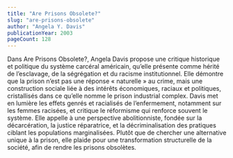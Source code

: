 ```yaml
---
title: "Are Prisons Obsolete?"
slug: "are-prisons-obsolete"
author: "Angela Y. Davis"
publicationYear: 2003
pageCount: 128
---
```

Dans Are Prisons Obsolete?, Angela Davis propose une critique historique et politique du système carcéral américain, qu’elle présente comme hérité de l’esclavage, de la ségrégation et du racisme institutionnel. Elle démontre que la prison n’est pas une réponse « naturelle » au crime, mais une construction sociale liée à des intérêts économiques, raciaux et politiques, cristallisés dans ce qu’elle nomme le prison industrial complex. Davis met en lumière les effets genrés et racialisés de l’enfermement, notamment sur les femmes racisées, et critique le réformisme qui renforce souvent le système. Elle appelle à une perspective abolitionniste, fondée sur la décarcération, la justice réparatrice, et la décriminalisation des pratiques ciblant les populations marginalisées. Plutôt que de chercher une alternative unique à la prison, elle plaide pour une transformation structurelle de la société, afin de rendre les prisons obsolètes.